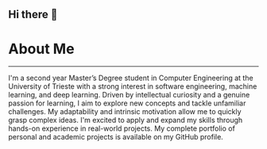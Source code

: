 ## Hi there 👋

<!--
**stefano-chen/stefano-chen** is a ✨ _special_ ✨ repository because its `README.md` (this file) appears on your GitHub profile.

Here are some ideas to get you started:

- 🔭 I’m currently working on ...
- 🌱 I’m currently learning ...
- 👯 I’m looking to collaborate on ...
- 🤔 I’m looking for help with ...
- 💬 Ask me about ...
- 📫 How to reach me: ...
- 😄 Pronouns: ...
- ⚡ Fun fact: ...
-->

# About Me
----
I'm a second year Master’s Degree student in Computer Engineering at the University of Trieste with 
a strong interest in software engineering, machine learning, and deep learning. Driven by 
intellectual curiosity and a genuine passion for learning, I aim to explore new concepts and tackle 
unfamiliar challenges. My adaptability and intrinsic motivation allow me to quickly grasp complex 
ideas. I'm excited to apply and expand my skills through hands-on experience in real-world projects. 
My complete portfolio of personal and academic projects is available on my GitHub profile. 
